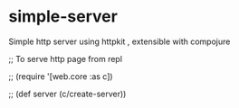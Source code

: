 # simple-server
Simple http server using httpkit , extensible with compojure

 ;; To serve http page from repl
 
 ;; (require '[web.core :as c])
 
 ;; (def server (c/create-server))
 
